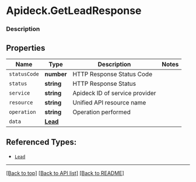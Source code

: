 # Apideck.GetLeadResponse

### Description

## Properties
Name | Type | Description | Notes
------------ | ------------- | ------------- | -------------
`statusCode` | **number** | HTTP Response Status Code | 
`status` | **string** | HTTP Response Status | 
`service` | **string** | Apideck ID of service provider | 
`resource` | **string** | Unified API resource name | 
`operation` | **string** | Operation performed | 
`data` | [**Lead**](Lead.md) |  | 





## Referenced Types:





* [`Lead`](Lead.md)

---

[[Back to top]](#) [[Back to API list]](../../../../README.md#documentation-for-api-endpoints) [[Back to README]](../../../../README.md)


